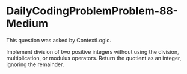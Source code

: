 # DailyCodingProblemProblem-88-Medium


This question was asked by ContextLogic.

Implement division of two positive integers without using the division, multiplication, or modulus operators. Return the quotient as an integer, ignoring the remainder.
